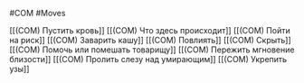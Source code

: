 #COM  #Moves

[[(COM) Пустить кровь]]
[[(COM) Что здесь происходит]]
[[(COM) Пойти на риск]]
[[(COM) Заварить кашу]]
[[(COM) Повлиять]]
[[(COM) Скрыть]]
[[(COM) Помочь или помешать товарищу]]
[[(COM) Пережить мгновение близости]]
[[(COM) Пролить слезу над умирающим]]
[[(COM) Укрепить узы]]

